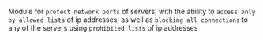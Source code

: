 Module for `protect network ports` of servers, with the ability to `access only by allowed lists` of ip addresses, as well as `blocking all connections` to any of the servers using `prohibited lists` of ip addresses